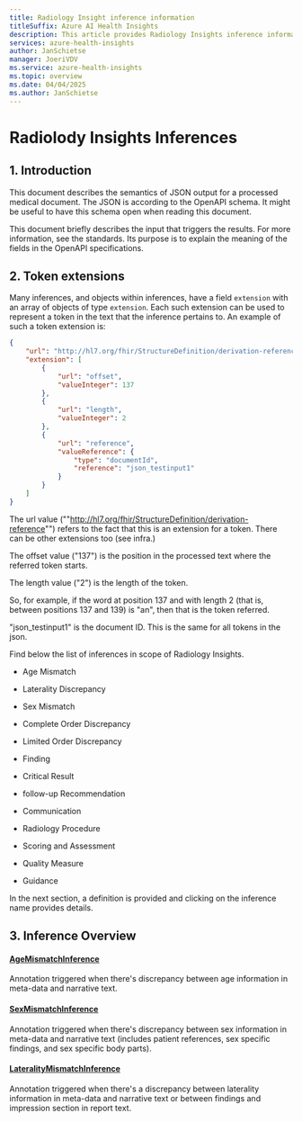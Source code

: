 ```yaml
---
title: Radiology Insight inference information
titleSuffix: Azure AI Health Insights
description: This article provides Radiology Insights inference information for the complete scope.
services: azure-health-insights
author: JanSchietse
manager: JoeriVDV
ms.service: azure-health-insights
ms.topic: overview
ms.date: 04/04/2025
ms.author: JanSchietse
---
```



# Radiolody Insights Inferences

## 1. Introduction

This document describes the semantics of JSON output for a processed medical document. 
The JSON is according to the OpenAPI schema. 
It might be useful to have this schema open when reading this document.

This document briefly describes the input that triggers the results. For more information, see the standards. Its purpose is to explain the meaning of the fields in the OpenAPI specifications.




## 2. Token extensions

Many inferences, and objects within inferences, have a field `extension` with an array of objects of type `extension`. Each such extension can be used to represent a token in the text that the inference pertains to. 
An example of such a token extension is:

```json
{
	"url": "http://hl7.org/fhir/StructureDefinition/derivation-reference",
	"extension": [
		{
			"url": "offset",
			"valueInteger": 137
		},
		{
			"url": "length",
			"valueInteger": 2
		},
		{
			"url": "reference",
			"valueReference": {
				"type": "documentId",
				"reference": "json_testinput1"
			}
		}
	]
}

```

The url value (""http://hl7.org/fhir/StructureDefinition/derivation-reference"") refers to the fact that this is an extension for a token. There can be other extensions too (see infra.)

The offset value ("137") is the position in the processed
text where the referred token starts.

The length value ("2") is the length of the token.

So, for example, if the word at position 137 and with length 2 (that is, between positions 137 and 139) is "an", then that is the token referred.

"json_testinput1" is the document ID. This is the same for all tokens in the json.

Find below the list of inferences in scope of Radiology Insights. 

- Age Mismatch
- Laterality Discrepancy
- Sex Mismatch
- Complete Order Discrepancy
- Limited Order Discrepancy
- Finding
- Critical Result
- follow-up Recommendation
- Communication
- Radiology Procedure

- Scoring and Assessment
- Quality Measure
- Guidance


In the next section, a definition is provided and clicking on the inference name provides details.




## 3. Inference Overview
 
#### [AgeMismatchInference](age-mismatch-inference.md)

Annotation triggered when there's discrepancy between age information in meta-data and narrative text. 
 
#### [SexMismatchInference](sex-mismatch-inference.md) 

Annotation triggered when there's discrepancy between sex information in meta-data and narrative text (includes patient references, sex specific findings, and sex specific body parts). 

#### [LateralityMismatchInference](laterality-mismatch-inference.md)

Annotation triggered when there's a discrepancy between laterality information in meta-data and narrative text or between findings and impression section in report text. 
<!-- This part below to be pre-reveiwed through another review request to chop the work
#### [FindingInference](finding-inference.md)  

Annotation that identifies and highlights an assembly of clinical information pertaining to a, clinically relevant, notion found in the report text. 

#### [CompleteOrderDiscrepancyInference](complete-order-discrepancy-inference.md)  

Annotation triggered when report text doesn't contain all relevant body parts according to information in the metadata that a complete study is ordered. 

#### [LimitedOrderDiscrepancyInference](limited-order-discrepancy-inference.md)  

Annotation triggered when limited selection of body parts according to the procedure order present in meta-data should be checked, but report text includes all relevant body parts. 

#### [FollowupCommunicationInference](communication-inference.md)  

Annotation that identifies and highlights when noted in report text that the findings are strict or nonstrictly communicated with the recipient. 

#### [FollowupRecommendationInference](recommendation-inference.md) 

Annotation that identifies and highlights one or more recommendations in the report text and provides a normalization of each recommendation to a set of structured data fields. 

#### [CriticalResultInference](critical-result-inference.md)  

Annotation that identifies and highlights findings in report text that should be communicated within a certain time limit according to regulatory compliance. 

#### [RadiologyProcedureInference](radiology-procedure-inference.md)  

Normalization of procedure order information present in meta-data using Loinc/Radlex codes. 

#### [ScoringAndAssessmentInference](scoring-and-assessment-inference.md)  

Risk scoring and assessment systems are used in medical imaging and diagnostics to standardize the evaluation and reporting of clinical findings. The model surfaces key scoring and assessment risks with values the radiologist dictates in a radiology note or report. 

#### [QualityMeasureInference](quality-measure-inference.md) 

The model evaluates if quality measure performance was met or not met when executing a medical procedure. The quality measure performance is explained by surfacing evidence from the document and/or lack of evidence from the document. 
 
#### [GuidanceInference](guidance-inference.md)

Clinical guidance can be considered as a decision tree, providing a structured approach of evidence-based guidelines (ACR Guidelines1 and Fleischner Society Guidelines2) to help healthcare providers make the most appropriate imaging or treatment decisions for clinical conditions. The model surfaces the key information from the documentation to feed the decision tree, as such to propose one or more candidate recommendations. -->